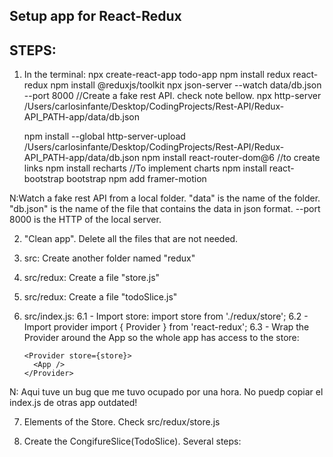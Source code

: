 ## Setup app for React-Redux

## STEPS:

1.  In the terminal:
    npx create-react-app todo-app
    npm install redux react-redux
    npm install @reduxjs/toolkit
    npx json-server --watch data/db.json --port 8000 //Create a fake rest API. check note bellow. 
    npx http-server /Users/carlosinfante/Desktop/CodingProjects/Rest-API/Redux-API_PATH-app/data/db.json

    npm install --global http-server-upload /Users/carlosinfante/Desktop/CodingProjects/Rest-API/Redux-API_PATH-app/data/db.json
    npm install react-router-dom@6 //to create links
    npm install recharts //To implement charts
    npm install react-bootstrap bootstrap
    npm add framer-motion

N:Watch a fake rest API from a local folder. "data" is the name of the folder. "db.json" is the name of the file that contains the data in json format. --port 8000 is the HTTP of the local server.

2.  "Clean app". Delete all the files that are not needed.

3.  src: Create another folder named "redux"

4.  src/redux: Create a file "store.js"

5.  src/redux: Create a file "todoSlice.js"

6.  src/index.js:
    6.1 - Import store:
    import store from './redux/store';
    6.2 - Import provider
    import { Provider } from 'react-redux';
    6.3 - Wrap the Provider around the App so the whole app has access to the store:

        <Provider store={store}>
          <App />
        </Provider>

N: Aqui tuve un bug que me tuvo ocupado por una hora. No puedp copiar el index.js de otras app outdated!

7. Elements of the Store. Check src/redux/store.js

8. Create the CongifureSlice(TodoSlice). Several steps:
